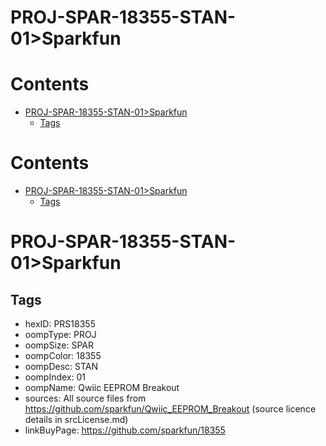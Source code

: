 
PROJ-SPAR-18355-STAN-01>Sparkfun
================================

Contents
========

* [PROJ-SPAR-18355-STAN-01>Sparkfun](#proj-spar-18355-stan-01sparkfun)
	* [Tags](#tags)

Contents
========

* [PROJ-SPAR-18355-STAN-01>Sparkfun](#proj-spar-18355-stan-01sparkfun)
	* [Tags](#tags)

# PROJ-SPAR-18355-STAN-01>Sparkfun

## Tags

- hexID: PRS18355
- oompType: PROJ
- oompSize: SPAR
- oompColor: 18355
- oompDesc: STAN
- oompIndex: 01
- oompName: Qwiic EEPROM Breakout
- sources: All source files from https://github.com/sparkfun/Qwiic_EEPROM_Breakout (source licence details in srcLicense.md)
- linkBuyPage: https://github.com/sparkfun/18355
